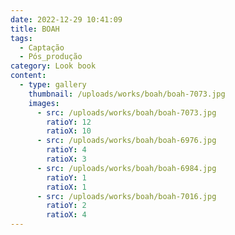 ```yaml
---
date: 2022-12-29 10:41:09
title: BOAH
tags:
  - Captação
  - Pós_produção
category: Look book
content:
  - type: gallery
    thumbnail: /uploads/works/boah/boah-7073.jpg
    images:
      - src: /uploads/works/boah/boah-7073.jpg
        ratioY: 12
        ratioX: 10
      - src: /uploads/works/boah/boah-6976.jpg
        ratioY: 4
        ratioX: 3
      - src: /uploads/works/boah/boah-6984.jpg
        ratioY: 1
        ratioX: 1
      - src: /uploads/works/boah/boah-7016.jpg
        ratioY: 2
        ratioX: 4
---
```

